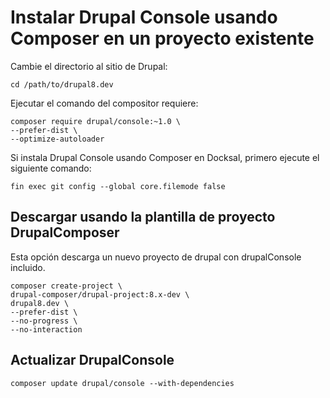 # Instalar Drupal Console usando Composer en un proyecto existente

Cambie el directorio al sitio de Drupal:
```
cd /path/to/drupal8.dev
```

Ejecutar el comando del compositor requiere:
```
composer require drupal/console:~1.0 \
--prefer-dist \
--optimize-autoloader
```

Si instala Drupal Console usando Composer en Docksal, primero ejecute el siguiente comando:
```
fin exec git config --global core.filemode false
```

## Descargar usando la plantilla de proyecto DrupalComposer
Esta opción descarga un nuevo proyecto de drupal con drupalConsole incluido.
```
composer create-project \
drupal-composer/drupal-project:8.x-dev \
drupal8.dev \
--prefer-dist \
--no-progress \
--no-interaction
```

## Actualizar DrupalConsole
```
composer update drupal/console --with-dependencies
```
